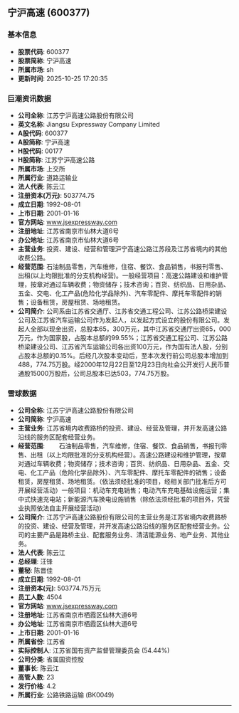 ## 宁沪高速 (600377)

### 基本信息

- **股票代码**: 600377
- **股票简称**: 宁沪高速
- **所属市场**: sh
- **更新时间**: 2025-10-25 17:20:35

### 巨潮资讯数据

- **公司全称**: 江苏宁沪高速公路股份有限公司
- **英文名称**: Jiangsu Expressway Company Limited
- **A股代码**: 600377
- **A股简称**: 宁沪高速
- **H股代码**: 00177
- **H股简称**: 江苏宁沪高速公路
- **所属市场**: 上交所
- **所属行业**: 道路运输业
- **法人代表**: 陈云江
- **注册资本(万元)**: 503774.75
- **成立日期**: 1992-08-01
- **上市日期**: 2001-01-16
- **官方网站**: www.jsexpressway.com
- **注册地址**: 江苏省南京市仙林大道6号
- **办公地址**: 江苏省南京市仙林大道6号
- **主营业务**: 投资、建设、经营和管理沪宁高速公路江苏段及江苏省境内的其他收费公路。
- **经营范围**: 石油制品零售，汽车维修，住宿、餐饮、食品销售，书报刊零售、出租(以上均限批准的分支机构经营)。一般经营项目：高速公路建设和维护管理，按章对通过车辆收费；物资储存；技术咨询；百货、纺织品、日用杂品、五金、交电、化工产品(危险化学品除外)、汽车零配件、摩托车零配件的销售；设备租赁，房屋租赁、场地租赁。
- **公司简介**: 公司系由江苏省交通厅、江苏省交通工程公司、江苏公路桥梁建设公司及江苏省汽车运输公司作为发起人，以发起方式设立的股份有限公司。发起人全部以现金出资，总股本65，300万元，其中江苏省交通厅出资65，000万元，作为国家股，占股本总额的99.55%；江苏省交通工程公司、江苏公路桥梁建设公司、江苏省汽车运输公司各出资100万元，作为国有法人股，分别占股本总额的0.15%。后经几次股本变动后，至本次发行前公司总股本增加到488，774.75万股。经2000年12月22日至12月23日向社会公开发行人民币普通股15000万股后，公司总股本已达503，774.75万股。

### 雪球数据

- **公司全称**: 江苏宁沪高速公路股份有限公司
- **公司简称**: 宁沪高速
- **主营业务**: 江苏省境内收费路桥的投资、建设、经营及管理，并开发高速公路沿线的服务区配套经营业务。
- **经营范围**: 　　石油制品零售，汽车维修，住宿、餐饮、食品销售，书报刊零售、出租（以上均限批准的分支机构经营）。高速公路建设和维护管理，按章对通过车辆收费；物资储存；技术咨询；百货、纺织品、日用杂品、五金、交电、化工产品（危险化学品除外）、汽车零配件、摩托车零配件的销售；设备租赁，房屋租赁、场地租赁。（依法须经批准的项目，经相关部门批准后方可开展经营活动）一般项目：机动车充电销售；电动汽车充电基础设施运营；集中式快速充电站；新能源汽车换电设施销售（除依法须经批准的项目外，凭营业执照依法自主开展经营活动）
- **公司简介**: 江苏宁沪高速公路股份有限公司的主营业务是江苏省境内收费路桥的投资、建设、经营及管理，并开发高速公路沿线的服务区配套经营业务。公司的主要产品是路桥主业、配套服务业务、清洁能源业务、地产业务、其他业务。
- **法人代表**: 陈云江
- **总经理**: 汪锋
- **董秘**: 陈晋佳
- **成立日期**: 1992-08-01
- **注册资本(元)**: 503774.75万元
- **员工人数**: 4504
- **官方网站**: www.jsexpressway.com
- **注册地址**: 江苏省南京市栖霞区仙林大道6号
- **办公地址**: 江苏省南京市栖霞区仙林大道6号
- **上市日期**: 2001-01-16
- **所属省份**: 江苏省
- **实际控制人**: 江苏省国有资产监督管理委员会 (54.44%)
- **公司分类**: 省属国资控股
- **董事长**: 陈云江
- **高管人数**: 23
- **发行价格**: 4.2
- **所属行业**: 公路铁路运输 (BK0049)

---